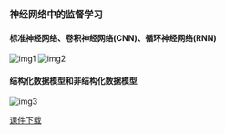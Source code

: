 ### 神经网络中的监督学习

#### 标准神经网络、卷积神经网络(CNN)、循环神经网络(RNN)

![img1](https://file.lantingshucheng.com/1532966496973.png)
![img2](https://file.lantingshucheng.com/1532966522938.png)

#### 结构化数据模型和非结构化数据模型

![img3](https://file.lantingshucheng.com/1532966611210.png)

[课件下载](https://file.lantingshucheng.com/1532966639121.pdf)
